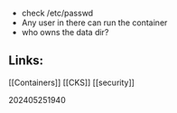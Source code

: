 
- check /etc/passwd
- Any user in there can run the container
- who owns the data dir?


## Links:

[[Containers]]
[[CKS]]
[[security]]

202405251940